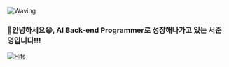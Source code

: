 ![Waving](https://capsule-render.vercel.app/api?type=waving&height=300&text=I%20Like%20Code!&fontAlign=40&fontAlignY=40&color=gradient)

### 🙇안녕하세요😄, AI Back-end Programmer로 성장해나가고 있는 서준영입니다!!!

[![Hits](https://hits.seeyoufarm.com/api/count/incr/badge.svg?url=https%3A%2F%2Fgithub.com%2Fapej88&count_bg=%23B7F28A&title_bg=%239E9E9E&icon=&icon_color=%23E7E7E7&title=hits&edge_flat=false)](https://hits.seeyoufarm.com)

<!--
**apej88/apej88** is a ✨ _special_ ✨ repository because its `README.md` (this file) appears on your GitHub profile.

Here are some ideas to get you started:

- 🔭 I’m currently working on ...
- 🌱 I’m currently learning ...
- 👯 I’m looking to collaborate on ...
- 🤔 I’m looking for help with ...
- 💬 Ask me about ...
- 📫 How to reach me: ...
- 😄 Pronouns: ...
- ⚡ Fun fact: ...
-->
